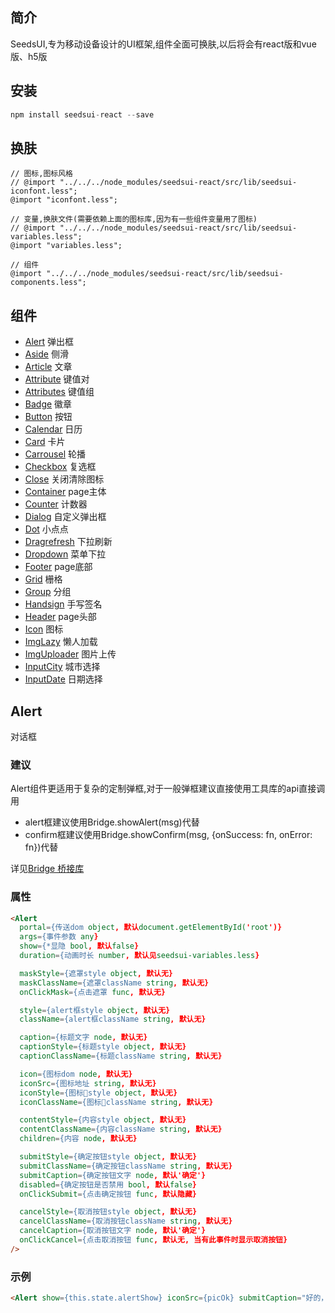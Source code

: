 ## 简介
SeedsUI,专为移动设备设计的UI框架,组件全面可换肤,以后将会有react版和vue版、h5版

## 安装
```js
npm install seedsui-react --save
```

## 换肤
```less
// 图标,图标风格
// @import "../../../node_modules/seedsui-react/src/lib/seedsui-iconfont.less";
@import "iconfont.less";

// 变量,换肤文件(需要依赖上面的图标库,因为有一些组件变量用了图标)
// @import "../../../node_modules/seedsui-react/src/lib/seedsui-variables.less";
@import "variables.less";

// 组件
@import "../../../node_modules/seedsui-react/src/lib/seedsui-components.less";
```


## 组件
- [Alert](#alert) 弹出框
- [Aside](#aside) 侧滑
- [Article](#article) 文章
- [Attribute](#attribute) 键值对
- [Attributes](#attributes) 键值组
- [Badge](#badge) 徽章
- [Button](#button) 按钮
- [Calendar](#calendar) 日历
- [Card](#card) 卡片
- [Carrousel](#carrousel) 轮播
- [Checkbox](#carrousel) 复选框
- [Close](#close) 关闭清除图标
- [Container](#container) page主体
- [Counter](#counter) 计数器
- [Dialog](#dialog) 自定义弹出框
- [Dot](#dot) 小点点
- [Dragrefresh](#dragrefresh) 下拉刷新
- [Dropdown](#dropdown) 菜单下拉
- [Footer](#footer) page底部
- [Grid](#grid) 栅格
- [Group](#group) 分组
- [Handsign](#handsign) 手写签名
- [Header](#header) page头部
- [Icon](#icon) 图标
- [ImgLazy](#imglazy) 懒人加载
- [ImgUploader](#imguploader) 图片上传
- [InputCity](#inputcity) 城市选择
- [InputDate](#inputdate) 日期选择

## Alert
对话框
### 建议
Alert组件更适用于复杂的定制弹框,对于一般弹框建议直接使用工具库的api直接调用
* alert框建议使用Bridge.showAlert(msg)代替
* confirm框建议使用Bridge.showConfirm(msg, {onSuccess: fn, onError: fn})代替

详见[Bridge 桥接库](#Bridge-桥接库)

### 属性
```html
<Alert
  portal={传送dom object, 默认document.getElementById('root')}
  args={事件参数 any}
  show={*显隐 bool, 默认false}
  duration={动画时长 number, 默认见seedsui-variables.less}

  maskStyle={遮罩style object, 默认无}
  maskClassName={遮罩className string, 默认无}
  onClickMask={点击遮罩 func, 默认无}

  style={alert框style object, 默认无}
  className={alert框className string, 默认无}

  caption={标题文字 node, 默认无}
  captionStyle={标题style object, 默认无}
  captionClassName={标题className string, 默认无}

  icon={图标dom node, 默认无}
  iconSrc={图标地址 string, 默认无}
  iconStyle={图标style object, 默认无}
  iconClassName={图标className string, 默认无}

  contentStyle={内容style object, 默认无}
  contentClassName={内容className string, 默认无}
  children={内容 node, 默认无}

  submitStyle={确定按钮style object, 默认无}
  submitClassName={确定按钮className string, 默认无}
  submitCaption={确定按钮文字 node, 默认'确定'}
  disabled={确定按钮是否禁用 bool, 默认false}
  onClickSubmit={点击确定按钮 func, 默认隐藏}

  cancelStyle={取消按钮style object, 默认无}
  cancelClassName={取消按钮className string, 默认无}
  cancelCaption={取消按钮文字 node, 默认'确定'}
  onClickCancel={点击取消按钮 func, 默认无, 当有此事件时显示取消按钮}
/>
```

### 示例
```html
<Alert show={this.state.alertShow} iconSrc={picOk} submitCaption="好的，我已知晓" onClickSubmit={this.onSubmitAlert}>提交成功，请线下及时完成支付！</Alert>
```